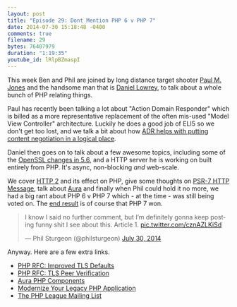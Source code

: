 ```yaml
---
layout: post
title: "Episode 29: Dont Mention PHP 6 v PHP 7"
date: 2014-07-30 15:18:48 -0400
comments: true
filename: 29
bytes: 76407979
duration: "1:19:35"
youtube_id: lRlpBZmaspI
---
```


This week Ben and Phil are joined by long distance target shooter [Paul M. Jones] and the handsome man that is [Daniel Lowrey], to talk about a whole bunch of PHP relating things.

Paul has recently been talking a lot about "Action Domain Responder" which is billed as a more representative
replacement of the often mis-used "Model View Controller" architecture. Luckily he does a good job of ELI5 so we don't get too lost, and we talk a bit about how [ADR helps with putting content negotiation in a logical place].

Daniel then goes on to talk about a few awesome topics, including some of the [OpenSSL changes in 5.6], and a HTTP server he is working on built entirely from PHP. It's async, non-blocking _and_ web-scale.

We cover [HTTP 2] and its effect on PHP, give some thoughts on [PSR-7 HTTP Message](https://github.com/php-fig/fig-standards/blob/master/proposed/http-message.md), talk about [Aura] and finally when Phil could hold it no more, we had a big rant about PHP 6 v PHP 7 which - at the time - was still being voted on. The [end result](https://wiki.php.net/rfc/php6) is of course that PHP 7 won.

<blockquote class="twitter-tweet" lang="en"><p>I know I said no further comment, but I’m definitely gonna keep posting funny shit I see about this. Article 1. <a href="http://t.co/cznAZLKiSd">pic.twitter.com/cznAZLKiSd</a></p>&mdash; Phil Sturgeon (@philsturgeon) <a href="https://twitter.com/philsturgeon/statuses/494517704305295360">July 30, 2014</a></blockquote>
<script async src="//platform.twitter.com/widgets.js" charset="utf-8"></script>

Anyway. Here are a few extra links.

* [PHP RFC: Improved TLS Defaults](https://wiki.php.net/rfc/improved-tls-defaults)
* [PHP RFC: TLS Peer Verification](https://wiki.php.net/rfc/tls-peer-verification)
* [Aura PHP Components][Aura]
* [Modernize Your Legacy PHP Application]
* [The PHP League Mailing List](https://groups.google.com/forum/#!forum/thephpleague)

[Aura]: http://auraphp.com
[HTTP 2]: https://en.wikipedia.org/wiki/HTTP_2.0
[OpenSSL changes in 5.6]: http://php.net/manual/en/migration56.openssl.php
[ADR helps with putting content negotiation in a logical place]: http://paul-m-jones.com/archives/6020
[Modernize Your Legacy PHP Application]: http://mlaphp.com
[Paul M. Jones]: https://twitter.com/pmjones
[Daniel Lowrey]: https://twitter.com/rdlowrey
